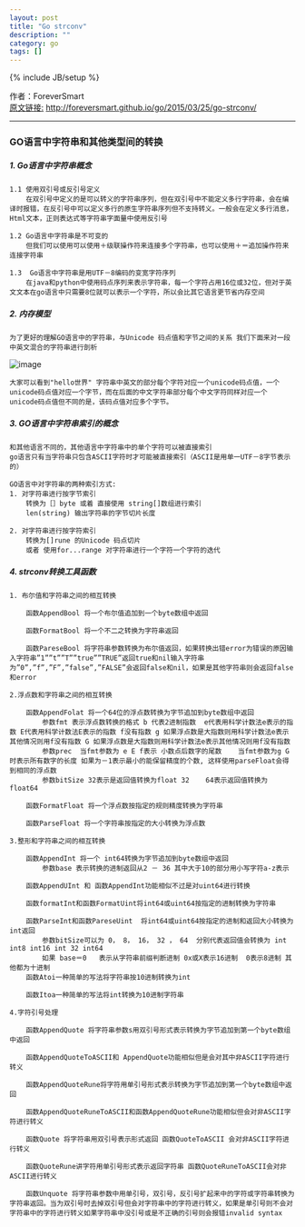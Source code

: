 ```yaml
---
layout: post
title: "Go strconv"
description: ""
category: go
tags: []
---
```

{% include JB/setup %}

作者：ForeverSmart   
[原文链接:](http://foreversmart.github.io/go/2015/03/25/go-strconv/) http://foreversmart.github.io/go/2015/03/25/go-strconv/

----

### GO语言中字符串和其他类型间的转换


##### 1. Go语言中字符串概念  
	
	1.1 使用双引号或反引号定义   
		在双引号中定义的是可以转义的字符串序列，但在双引号中不能定义多行字符串，会在编译时报错，在反引号中可以定义多行的原生字符串序列但不支持转义。一般会在定义多行消息，Html文本，正则表达式等字符串字面量中使用反引号

	1.2 Go语言中字符串是不可变的      
		但我们可以使用可以使用＋级联操作符来连接多个字符串，也可以使用＋＝追加操作符来连接字符串

	1.3  Go语言中字符串是用UTF－8编码的变宽字符序列 
		在java和python中使用码点序列来表示字符串，每一个字符占用16位或32位，但对于英文文本在go语言中只需要8位就可以表示一个字符，所以会比其它语言更节省内存空间

##### 2. 内存模型 

	为了更好的理解GO语言中的字符串，与Unicode 码点值和字节之间的关系 我们下面来对一段中英文混合的字符串进行剖析
	
![image](http://mytutu.qiniudn.com/gostrmem.png)

	大家可以看到"hello世界" 字符串中英文的部分每个字符对应一个unicode码点值，一个unicode码点值对应一个字节，而在后面的中文字符串部分每个中文字符同样对应一个unicode码点值但不同的是，该码点值对应多个字节。

##### 3. GO语言中字符串索引的概念

	和其他语言不同的，其他语言中字符串中的单个字符可以被直接索引
	go语言只有当字符串只包含ASCII字符时才可能被直接索引（ASCII是用单一UTF－8字节表示的）

	GO语言中对字符串的两种索引方式:
	1. 对字符串进行按字节索引
		转换为［］byte 或着 直接使用 string[]数组进行索引
		len(string) 输出字符串的字节切片长度
  		
	2. 对字符串进行按字符索引
		转换为[]rune 的Unicode 码点切片
		或者 使用for...range 对字符串进行一个字符一个字符的迭代

##### 4. strconv转换工具函数

	1. 布尔值和字符串之间的相互转换
	
		函数AppendBool 将一个布尔值追加到一个byte数组中返回
		
		函数FormatBool 将一个不二之转换为字符串返回
		
		函数PareseBool 将字符串参数转换为布尔值返回，如果转换出错error为错误的原因输入字符串”1””t””T””true””TRUE”返回true和nil输入字符串为”0”,”f”,”F”,”false”,”FALSE”会返回false和nil，如果是其他字符串则会返回false和error
		
	2.浮点数和字符串之间的相互转换
	
		函数AppendFolat 将一个64位的浮点数转换为字节追加到byte数组中返回
			参数fmt 表示浮点数转换的格式 b 代表2进制指数  e代表用科学计数法e表示的指数 E代表用科学计数法E表示的指数 f没有指数 g 如果浮点数是大指数则用科学计数法e表示其他情况则用f没有指数 G 如果浮点数是大指数则用科学计数法e表示其他情况则用f没有指数
			参数prec  当fmt参数为 e E f表示 小数点后数字的尾数    当fmt参数为g G时表示所有数字的长度 如果为－1表示最小的能保留精度的个数, 这样使用parseFloat会得到相同的浮点数
			参数bitSize 32表示是返回值转换为float 32    64表示返回值转换为float64

		函数FormatFloat 将一个浮点数按指定的规则精度转换为字符串
		
		函数ParseFloat 将一个字符串按指定的大小转换为浮点数

	3.整形和字符串之间的相互转换
	
		函数AppendInt 将一个 int64转换为字节追加到byte数组中返回
			参数base 表示转换的进制返回从2 － 36 其中大于10的部分用小写字符a-z表示
			
		函数AppendUInt 和 函数AppendInt功能相似不过是对uint64进行转换
		
		函数formatInt和函数FormatUint将int64或uint64按指定的进制转换为字符串
		
		函数ParseInt和函数PareseUint  将int64或uint64按指定的进制和返回大小转换为int返回
			参数bitSize可以为 0， 8， 16， 32 ， 64  分别代表返回值会转换为 int int8 int16 int 32 int64
			如果 base＝0   表示从字符串前缀判断进制 0x或X表示16进制  0表示8进制 其他都为十进制
		函数Atoi一种简单的写法将字符串按10进制转换为int
		
		函数Itoa一种简单的写法将int转换为10进制字符串

	4.字符引号处理
	
		函数AppendQuote 将字符串参数s用双引号形式表示转换为字节追加到第一个byte数组中返回
		
		函数AppendQuoteToASCII和 AppendQuote功能相似但是会对其中非ASCII字符进行转义
		
		函数AppendQuoteRune将字符用单引号形式表示转换为字节追加到第一个byte数组中返回
		
		函数AppendQuoteRuneToASCII和函数AppendQuoteRune功能相似但会对非ASCII字符进行转义
		
		函数Quote 将字符串用双引号表示形式返回 函数QuoteToASCII 会对非ASCII字符进行转义
		
		函数QuoteRune讲字符用单引号形式表示返回字符串 函数QuoteRuneToASCII会对非ASCII进行转义
		
		函数Unquote 将字符串参数中用单引号，双引号，反引号扩起来中的字符或字符串转换为字符串返回。当为双引号时去掉双引号但会对字符串中的字符进行转义，如果是单引号则不会对字符串中的字符进行转义如果字符串中没引号或是不正确的引号则会报错invalid syntax